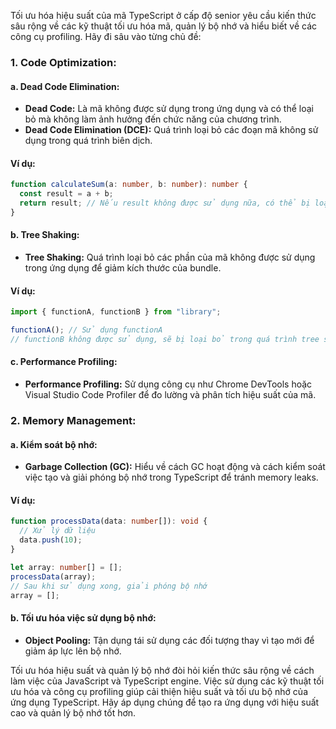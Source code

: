Tối ưu hóa hiệu suất của mã TypeScript ở cấp độ senior yêu cầu kiến thức sâu rộng về các kỹ thuật tối ưu hóa mã, quản lý bộ nhớ và hiểu biết về các công cụ profiling. Hãy đi sâu vào từng chủ đề:

### 1. Code Optimization:

#### a. Dead Code Elimination:

- **Dead Code:** Là mã không được sử dụng trong ứng dụng và có thể loại bỏ mà không làm ảnh hưởng đến chức năng của chương trình.
- **Dead Code Elimination (DCE):** Quá trình loại bỏ các đoạn mã không sử dụng trong quá trình biên dịch.

#### Ví dụ:

```typescript
function calculateSum(a: number, b: number): number {
  const result = a + b;
  return result; // Nếu result không được sử dụng nữa, có thể bị loại bỏ trong quá trình tối ưu hóa.
}
```

#### b. Tree Shaking:

- **Tree Shaking:** Quá trình loại bỏ các phần của mã không được sử dụng trong ứng dụng để giảm kích thước của bundle.

#### Ví dụ:

```typescript
import { functionA, functionB } from "library";

functionA(); // Sử dụng functionA
// functionB không được sử dụng, sẽ bị loại bỏ trong quá trình tree shaking.
```

#### c. Performance Profiling:

- **Performance Profiling:** Sử dụng công cụ như Chrome DevTools hoặc Visual Studio Code Profiler để đo lường và phân tích hiệu suất của mã.

### 2. Memory Management:

#### a. Kiểm soát bộ nhớ:

- **Garbage Collection (GC):** Hiểu về cách GC hoạt động và cách kiểm soát việc tạo và giải phóng bộ nhớ trong TypeScript để tránh memory leaks.

#### Ví dụ:

```typescript
function processData(data: number[]): void {
  // Xử lý dữ liệu
  data.push(10);
}

let array: number[] = [];
processData(array);
// Sau khi sử dụng xong, giải phóng bộ nhớ
array = [];
```

#### b. Tối ưu hóa việc sử dụng bộ nhớ:

- **Object Pooling:** Tận dụng tái sử dụng các đối tượng thay vì tạo mới để giảm áp lực lên bộ nhớ.

Tối ưu hóa hiệu suất và quản lý bộ nhớ đòi hỏi kiến thức sâu rộng về cách làm việc của JavaScript và TypeScript engine. Việc sử dụng các kỹ thuật tối ưu hóa và công cụ profiling giúp cải thiện hiệu suất và tối ưu bộ nhớ của ứng dụng TypeScript. Hãy áp dụng chúng để tạo ra ứng dụng với hiệu suất cao và quản lý bộ nhớ tốt hơn.
